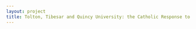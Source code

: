 ```yaml
--- 
layout: project 
title: Tolton, Tibesar and Quincy University: the Catholic Response to Racism
---
```



